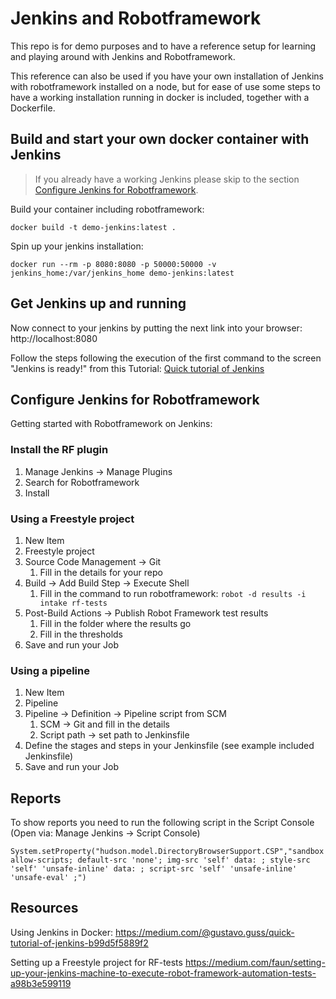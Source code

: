 # Jenkins and Robotframework

This repo is for demo purposes and to have a reference setup for learning and playing around with Jenkins and Robotframework.

This reference can also be used if you have your own installation of Jenkins with robotframework installed on a node, but for ease of use some steps to have a working installation running in docker is included, together with a Dockerfile.

## Build and start your own docker container with Jenkins
>If you already have a working Jenkins please skip to the  section [Configure Jenkins for Robotframework](#configure-jenkins-for-robotframework).

Build your container including robotframework:

`docker build -t demo-jenkins:latest .`

Spin up your jenkins installation:

`docker run --rm -p 8080:8080 -p 50000:50000 -v jenkins_home:/var/jenkins_home demo-jenkins:latest`

## Get Jenkins up and running
Now connect to your jenkins by putting the next link into your browser:
http://localhost:8080

Follow the steps following the execution of the first command to the screen "Jenkins is ready!" from this Tutorial: [Quick tutorial of Jenkins](https://medium.com/@gustavo.guss/quick-tutorial-of-jenkins-b99d5f5889f2)

## Configure Jenkins for Robotframework
Getting started with Robotframework on Jenkins:

### Install the RF plugin
1. Manage Jenkins -> Manage Plugins
2. Search for Robotframework
3. Install

### Using a Freestyle project
1. New Item
2. Freestyle project
3. Source Code Management -> Git
    1. Fill in the details for your repo
4. Build -> Add Build Step -> Execute Shell
    1. Fill in the command to run robotframework: 
    `robot -d results -i intake rf-tests`
5. Post-Build Actions -> Publish Robot Framework test results
    1. Fill in the folder where the results go
    2. Fill in the thresholds
6. Save and run your Job

### Using a pipeline
1. New Item
2. Pipeline
3. Pipeline -> Definition -> Pipeline script from SCM
    1. SCM -> Git and fill in the details
    2. Script path -> set path to Jenkinsfile
4. Define the stages and steps in your Jenkinsfile (see example included Jenkinsfile)
6. Save and run your Job

## Reports
To show reports you need to run the following script in the Script Console (Open via: Manage Jenkins -> Script Console)

```System.setProperty("hudson.model.DirectoryBrowserSupport.CSP","sandbox allow-scripts; default-src 'none'; img-src 'self' data: ; style-src 'self' 'unsafe-inline' data: ; script-src 'self' 'unsafe-inline' 'unsafe-eval' ;")```

## Resources
Using Jenkins in Docker:
https://medium.com/@gustavo.guss/quick-tutorial-of-jenkins-b99d5f5889f2

Setting up a Freestyle project for RF-tests
https://medium.com/faun/setting-up-your-jenkins-machine-to-execute-robot-framework-automation-tests-a98b3e599119
